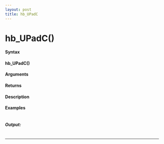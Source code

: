 ```yaml
---
layout: post
title: hb_UPadC
---
```


# hb_UPadC()


#### Syntax

#### hb_UPadC()

#### Arguments

#### Returns

#### Description

#### Examples

```

```

##### Output:

```

```

---